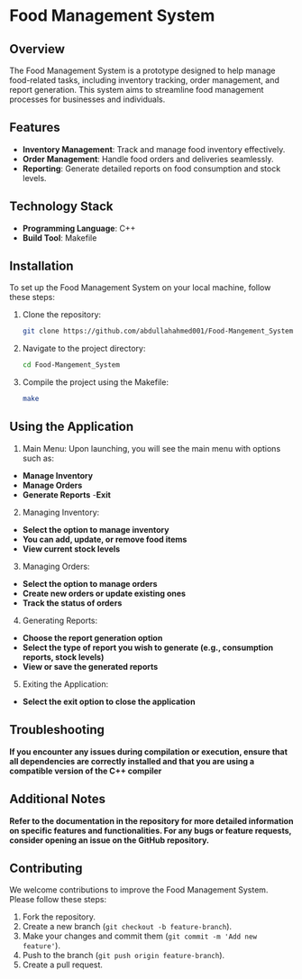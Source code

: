 # Food Management System

## Overview
The Food Management System is a prototype designed to help manage food-related tasks, including inventory tracking, order management, and report generation. This system aims to streamline food management processes for businesses and individuals.

## Features
- **Inventory Management**: Track and manage food inventory effectively.
- **Order Management**: Handle food orders and deliveries seamlessly.
- **Reporting**: Generate detailed reports on food consumption and stock levels.

## Technology Stack
- **Programming Language**: C++
- **Build Tool**: Makefile

## Installation
To set up the Food Management System on your local machine, follow these steps:

1. Clone the repository:
   ```bash
   git clone https://github.com/abdullahahmed001/Food-Mangement_System.git
   ```

2. Navigate to the project directory:
   ```bash
   cd Food-Mangement_System
   ```

3. Compile the project using the Makefile:
   ```bash
   make
   ```

## Using the Application
1. Main Menu: Upon launching, you will see the main menu with options such as:
- **Manage Inventory**
- **Manage Orders**
- **Generate Reports**
-**Exit**
2. Managing Inventory:

- **Select the option to manage inventory**
- **You can add, update, or remove food items**
- **View current stock levels**
3. Managing Orders:

- **Select the option to manage orders**
- **Create new orders or update existing ones**
- **Track the status of orders**
4. Generating Reports:
- **Choose the report generation option**
- **Select the type of report you wish to generate (e.g., consumption reports, stock levels)**
- **View or save the generated reports**
5. Exiting the Application:

- **Select the exit option to close the application**
## Troubleshooting
**If you encounter any issues during compilation or execution, ensure that all dependencies are correctly installed and that you are using a compatible version of the C++ compiler**
## Additional Notes
**Refer to the documentation in the repository for more detailed information on specific features and functionalities.
For any bugs or feature requests, consider opening an issue on the GitHub repository.**
## Contributing
We welcome contributions to improve the Food Management System. Please follow these steps:

1. Fork the repository.
2. Create a new branch (`git checkout -b feature-branch`).
3. Make your changes and commit them (`git commit -m 'Add new feature'`).
4. Push to the branch (`git push origin feature-branch`).
5. Create a pull request.
